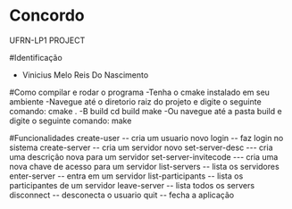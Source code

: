 # Concordo
UFRN-LP1 PROJECT

#Identificação
- Vinicius Melo Reis Do Nascimento

#Como compilar e rodar o programa
-Tenha o cmake instalado em seu ambiente
-Navegue até o diretorio raiz do projeto e digite o seguinte comando: cmake . -B build cd build make 
-Ou navegue até a pasta build e digite o seguinte comando: make


#Funcionalidades
create-user <email> <password> <name> -- cria um usuario novo
login <email> <password> -- faz login no sistema
create-server <name> -- cria um servidor novo
set-server-desc <name> <description> --- cria uma descrição nova para um servidor
set-server-invitecode <name> <inviteCode> --- cria uma nova chave de acesso para um servidor 
list-servers -- lista os servidores
enter-server <name> -- entra em um servidor
list-participants -- lista os participantes de um servidor
leave-server -- lista todos os servers
disconnect -- desconecta o usuario
quit -- fecha a aplicação
